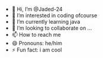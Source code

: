 - 👋 Hi, I’m @Jaded-24
- 👀 I’m interested in coding ofcourse
- 🌱 I’m currently learning java
- 💞️ I’m looking to collaborate on ...
- 📫 How to reach me 
- 😄 Pronouns: he/him
- ⚡ Fun fact: i am cool

<!---
Jaded-24/Jaded-24 is a ✨ special ✨ repository because its `README.md` (this file) appears on your GitHub profile.
You can click the Preview link to take a look at your changes.
--->
